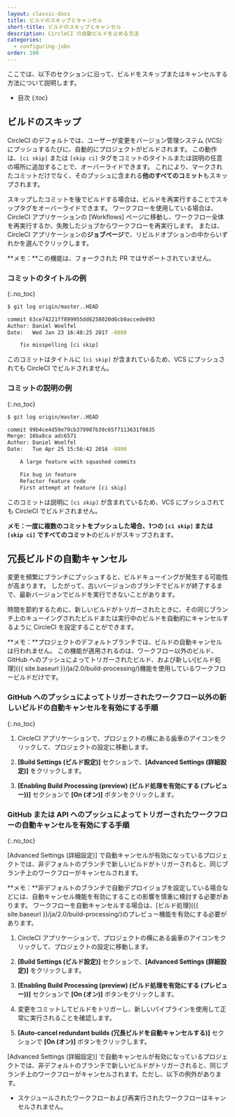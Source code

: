 ```yaml
---
layout: classic-docs
title: ビルドのスキップとキャンセル
short-title: ビルドのスキップとキャンセル
description: CircleCI の自動ビルドを止める方法
categories:
  - configuring-jobs
order: 100
---
```


ここでは、以下のセクションに沿って、ビルドをスキップまたはキャンセルする方法について説明します。

- 目次
{:toc}

## ビルドのスキップ

CircleCI のデフォルトでは、ユーザーが変更をバージョン管理システム (VCS) にプッシュするたびに、自動的にプロジェクトがビルドされます。 この動作は、`[ci skip]` または `[skip ci]` タグをコミットのタイトルまたは説明の任意の場所に追加することで、オーバーライドできます。 これにより、マークされたコミットだけでなく、そのプッシュに含まれる**他のすべてのコミット**もスキップされます。

スキップしたコミットを後でビルドする場合は、ビルドを再実行することでスキップタグをオーバーライドできます。 ワークフローを使用している場合は、CircleCI アプリケーションの [Workflows] ページに移動し、ワークフロー全体を再実行するか、失敗したジョブからワークフローを再実行します。 または、CircleCI アプリケーションの**ジョブページ**で、リビルドオプションの中からいずれかを選んでクリックします。

**メモ：**この機能は、フォークされた PR ではサポートされていません。

### コミットのタイトルの例

{:.no_toc}

```bash
$ git log origin/master..HEAD

commit 63ce74221ff899955dd6258020d6cb9accede893
Author: Daniel Woelfel
Date:   Wed Jan 23 16:48:25 2017 -0800

    fix misspelling [ci skip]
```

このコミットはタイトルに `[ci skip]` が含まれているため、VCS にプッシュされても CircleCI でビルドされません。

### コミットの説明の例

{:.no_toc}

```bash
$ git log origin/master..HEAD

commit 99b4ce4d59e79cb379987b39c65f7113631f0635
Merge: 16ba8ca adc6571
Author: Daniel Woelfel
Date:   Tue Apr 25 15:56:42 2016 -0800

    A large feature with squashed commits

    Fix bug in feature
    Refactor feature code
    First attempt at feature [ci skip]
```

このコミットは説明に `[ci skip]` が含まれているため、VCS にプッシュされても CircleCI でビルドされません。

**メモ：**一度に複数のコミットをプッシュした場合、1つの `[ci skip]` または `[skip ci]` で**すべてのコミット**のビルドがスキップされます。

## 冗長ビルドの自動キャンセル

変更を頻繁にブランチにプッシュすると、ビルドキューイングが発生する可能性が高まります。 したがって、古いバージョンのブランチでビルドが終了するまで、最新バージョンでビルドを実行できないことがあります。

時間を節約するために、新しいビルドがトリガーされたときに、その同じブランチ上のキューイングされたビルドまたは実行中のビルドを自動的にキャンセルするように CircleCI を設定することができます。

**メモ：**プロジェクトのデフォルトブランチでは、ビルドの自動キャンセルは行われません。 この機能が適用されるのは、ワークフロー以外のビルド、GitHub へのプッシュによってトリガーされたビルド、および新しい[ビルド処理]({{ site.baseurl }}/ja/2.0/build-processing/)機能を使用しているワークフロービルドだけです。

### GitHub へのプッシュによってトリガーされたワークフロー以外の新しいビルドの自動キャンセルを有効にする手順

{:.no_toc}

1. CircleCI アプリケーションで、プロジェクトの横にある歯車のアイコンをクリックして、プロジェクトの設定に移動します。

2. **[Build Settings (ビルド設定)]** セクションで、**[Advanced Settings (詳細設定)]** をクリックします。

3. **[Enabling Build Processing (preview) (ビルド処理を有効にする (プレビュー))]** セクションで **[On (オン)]** ボタンをクリックします。

### GitHub または API へのプッシュによってトリガーされたワークフローの自動キャンセルを有効にする手順

{:.no_toc}

[Advanced Settings (詳細設定)] で自動キャンセルが有効になっているプロジェクトでは、非デフォルトのブランチで新しいビルドがトリガーされると、同じブランチ上のワークフローがキャンセルされます。

**メモ：**非デフォルトのブランチで自動デプロイジョブを設定している場合などには、自動キャンセル機能を有効にすることの影響を慎重に検討する必要があります。 ワークフローを自動キャンセルする場合は、[ビルド処理]({{ site.baseurl }}/ja/2.0/build-processing/)のプレビュー機能を有効にする必要があります。

1. CircleCI アプリケーションで、プロジェクトの横にある歯車のアイコンをクリックして、プロジェクトの設定に移動します。

2. **[Build Settings (ビルド設定)]** セクションで、**[Advanced Settings (詳細設定)]** をクリックします。

3. **[Enabling Build Processing (preview) (ビルド処理を有効にする (プレビュー))]** セクションで **[On (オン)]** ボタンをクリックします。

4. 変更をコミットしてビルドをトリガーし、新しいパイプラインを使用して正常に実行されることを確認します。

5. **[Auto-cancel redundant builds (冗長ビルドを自動キャンセルする)]** セクションで **[On (オン)]** ボタンをクリックします。

[Advanced Settings (詳細設定)] で自動キャンセルが有効になっているプロジェクトでは、非デフォルトのブランチで新しいビルドがトリガーされると、同じブランチ上のワークフローがキャンセルされます。ただし、以下の例外があります。

- スケジュールされたワークフローおよび再実行されたワークフローはキャンセルされません。
